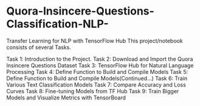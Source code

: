 # Quora-Insincere-Questions-Classification-NLP-
Transfer Learning for NLP with TensorFlow Hub
This project/notebook consists of several Tasks.

Task 1: Introduction to the Project.
Task 2: Download and Import the Quora Insincere Questions Dataset
Task 3: TensorFlow Hub for Natural Language Processing
Task 4: Define Function to Build and Compile Models
Task 5: Define Function to Build and Compile Models(Continued...)
Task 6: Train Various Text Classification Models
Task 7: Compare Accuracy and Loss Curves
Task 8: Fine-tuning Models from TF Hub
Task 9: Train Bigger Models and Visualize Metrics with TensorBoard
